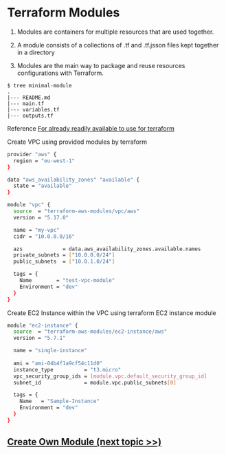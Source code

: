 # Terraform Modules
1. Modules are containers for multiple resources that are used together.

2. A module consists of a collections of .tf and .tf.jsson files kept together in a directory

3. Modules are the main way to package and reuse resources configurations with Terraform.

```
$ tree minimal-module
.
|--- README.md
|--- main.tf
|--- variables.tf
|--- outputs.tf
```
Reference [For already readily available to use for terraform](https://registry.terraform.io/browse/modules)

Create VPC using provided modules by terraform
```bash
provider "aws" {
  region = "eu-west-1"
}

data "aws_availability_zones" "available" {
  state = "available"
}

module "vpc" {
  source  = "terraform-aws-modules/vpc/aws"
  version = "5.17.0"

  name = "my-vpc"
  cidr = "10.0.0.0/16"

  azs             = data.aws_availability_zones.available.names
  private_subnets = ["10.0.0.0/24"]
  public_subnets  = ["10.0.1.0/24"]

  tags = {
    Name        = "test-vpc-module"
    Environment = "dev"
  }
}
```
Create EC2 Instance within the VPC using terraform EC2 instance module
```bash
module "ec2-instance" {
  source  = "terraform-aws-modules/ec2-instance/aws"
  version = "5.7.1"

  name = "single-instance"
  
  ami = "ami-04b4f1a9cf54c11d0"
  instance_type          = "t3.micro"
  vpc_security_group_ids = [module.vpc.default_security_group_id]
  subnet_id              = module.vpc.public_subnets[0]

  tags = {
    Name   = "Sample-Instance"
    Environment = "dev"
  }
}
```
## [Create Own Module (next topic >>)](../../aws/docs/own_modules.md)
